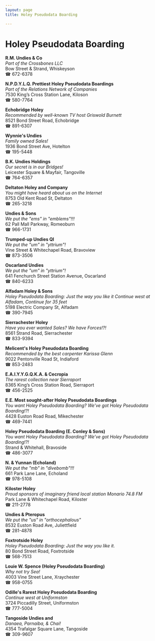 ```yaml
---
layout: page 
title: Holey Pseudodata Boarding

---
```



# Holey Pseudodata Boarding


 **R.M. Undies & Co**  
_Part of the Crossbones LLC_  
Bow Street & Strand, Whiskeyson  
☎ 672-6378

**N.P.D.Y.L.Q. Prettiest Holey Pseudodata Boardings**  
_Part of the Relations Network of Companies_  
7530 King’s Cross Station Lane, Kiloson  
☎ 580-7764

**Echobridge Holey**  
_Recommended by well-known TV host Griswold Burnett_  
8521 Bond Street Road, Echobridge  
☎ 891-6307

**Wynnie's Undies**  
_Family owned Sales!_  
1936 Bond Street Ave, Hotelton  
☎ 195-5448

**B.K. Undies Holdings**  
_Our secret is in our Bridges!_  
Leicester Square & Mayfair, Tangoville  
☎ 764-6357

**Deltaton Holey and Company**  
_You might have heard about us on the Internet_  
8753 Old Kent Road St, Deltaton  
☎ 265-3218

**Undies & Sons**  
_We put the "ems" in "emblems"!!!_  
62 Pall Mall Parkway, Romeoburn  
☎ 966-1731

**Trumped-up Undies Ql**  
_We put the "um" in "yttrium"!_  
Vine Street & Whitechapel Road, Bravoview  
☎ 873-3506

**Oscarland Undies**  
_We put the "um" in "yttrium"!_  
641 Fenchurch Street Station Avenue, Oscarland  
☎ 840-6233

**Alfadam Holey & Sons**  
_Holey Pseudodata Boarding: Just the way you like it 
Continue west at Alfadam, Continue for 35 feet_  
5198 Electric Company St, Alfadam  
☎ 390-7945

**Sierrachester Holey**  
_Have you ever wanted Sales? We have Forces!?!_  
8561 Strand Road, Sierrachester  
☎ 833-9394

**Melicent's Holey Pseudodata Boarding**  
_Recommended by the best carpenter Karissa Glenn_  
9022 Pentonville Road St, Indiaford  
☎ 853-2483

**E.A.I.Y.Y.G.Q.K.A. & Cecropia**  
_The rarest collection near Sierraport_  
8365 King’s Cross Station Road, Sierraport  
☎ 456-2525

**E.E. Most sought-after Holey Pseudodata Boardings**  
_You want Holey Pseudodata Boarding? We've got Holey Pseudodata Boarding!?!_  
4428 Euston Road Road, Mikechester  
☎ 469-7441

**Holey Pseudodata Boarding (E. Conley & Sons)**  
_You want Holey Pseudodata Boarding? We've got Holey Pseudodata Boarding!?!_  
Strand & Whitehall, Bravoside  
☎ 486-3077

**N. & Yunnan (Echoland)**  
_We put the "mb" in "divebomb"!!!_  
661 Park Lane Lane, Echoland  
☎ 978-5108

**Kiloster Holey**  
_Proud sponsors of imaginary friend local station Monario 74.8 FM_  
Park Lane & Whitechapel Road, Kiloster  
☎ 211-2778

**Undies & Pteropus**  
_We put the "us" in "orthocephalous"_  
8532 Euston Road Ave, Juliettfield  
☎ 281-4878

**Foxtrotside Holey**  
_Holey Pseudodata Boarding: Just the way you like it._  
80 Bond Street Road, Foxtrotside  
☎ 568-7513

**Louie W. Spence (Holey Pseudodata Boarding)**  
_Why not try Sea!_  
4003 Vine Street Lane, Xraychester  
☎ 958-0755

**Odille's Rarest Holey Pseudodata Boarding**  
_Continue west at Uniformston_  
3724 Piccadilly Street, Uniformston  
☎ 777-5004

**Tangoside Undies and**  
_Danaea, Parnaiba, & Chai!_  
4354 Trafalgar Square Lane, Tangoside  
☎ 309-9607

